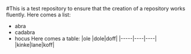 #This is a test repository to ensure that the creation of a repository works
fluently. Here comes a list:
- abra
- cadabra
- hocus
Here comes a table:
|ole |dole|doff|
|-----|----|----|
|kinke|lane|koff|
